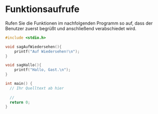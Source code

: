 # Funktionsaufrufe

Rufen Sie die Funktionen im nachfolgenden Programm so auf, 
dass der Benutzer zuerst begrüßt und anschließend verabschiedet wird.

```cpp
#include <stdio.h>

void sagAufWiedersehen(){
    printf("Auf Wiedersehen!\n");
}

void sagHallo(){
    printf("Hallo, Gast.\n");
}

int main() {
  // Ihr Quelltext ab hier
  
  //
  return 0;
}
```